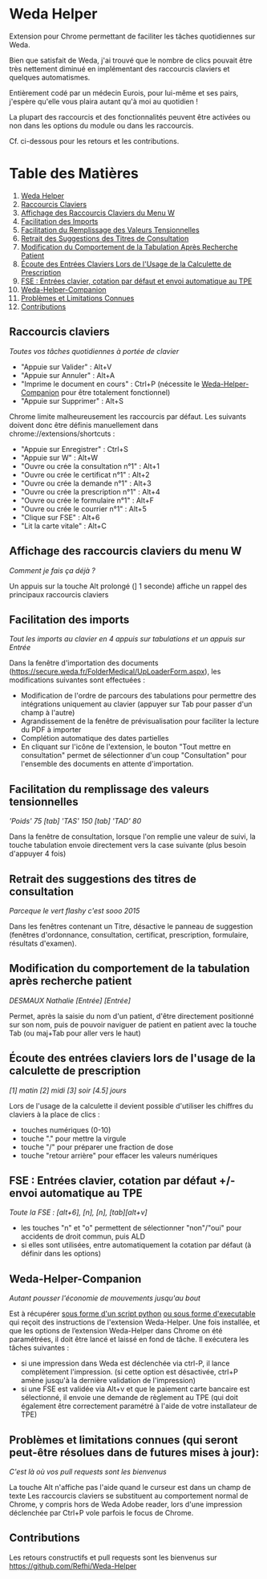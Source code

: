 # Weda Helper

Extension pour Chrome permettant de faciliter les tâches quotidiennes sur Weda.

Bien que satisfait de Weda, j'ai trouvé que le nombre de clics pouvait être très nettement diminué en implémentant des raccourcis claviers et quelques automatismes.

Entièrement codé par un médecin Eurois, pour lui-même et ses pairs, j'espère qu'elle vous plaira autant qu'à moi au quotidien !

La plupart des raccourcis et des fonctionnalités peuvent être activées ou non dans les options du module ou dans les raccourcis.

Cf. ci-dessous pour les retours et les contributions.

# Table des Matières

1. [Weda Helper](#weda-helper)
2. [Raccourcis Claviers](#raccourcis-claviers)
3. [Affichage des Raccourcis Claviers du Menu W](#affichage-des-raccourcis-claviers-du-menu-w)
4. [Facilitation des Imports](#facilitation-des-imports)
5. [Facilitation du Remplissage des Valeurs Tensionnelles](#facilitation-du-remplissage-des-valeurs-tensionnelles)
6. [Retrait des Suggestions des Titres de Consultation](#retrait-des-suggestions-des-titres-de-consultation)
7. [Modification du Comportement de la Tabulation Après Recherche Patient](#modification-du-comportement-de-la-tabulation-après-recherche-patient)
8. [Écoute des Entrées Claviers Lors de l'Usage de la Calculette de Prescription](#écoute-des-entrées-claviers-lors-de-lusage-de-la-calculette-de-prescription)
9. [FSE : Entrées clavier, cotation par défaut et envoi automatique au TPE](#fse-entrées-clavier-cotation-par-défaut-et-envoi-automatique-au-tpe)
10. [Weda-Helper-Companion](#weda-helper-companion)
11. [Problèmes et Limitations Connues](#problèmes-et-limitations-connues-qui-seront-peut-être-résolues-dans-de-futures-mises-à-jour)
12. [Contributions](#contributions)


## Raccourcis claviers
*Toutes vos tâches quotidiennes à portée de clavier*
- "Appuie sur Valider" : Alt+V
- "Appuie sur Annuler" : Alt+A
- "Imprime le document en cours" : Ctrl+P (nécessite le [Weda-Helper-Companion](#weda-helper-companion) pour être totalement fonctionnel)
- "Appuie sur Supprimer" : Alt+S

Chrome limite malheureusement les raccourcis par défaut. Les suivants doivent donc être
définis manuellement dans chrome://extensions/shortcuts :

- "Appuie sur Enregistrer" : Ctrl+S
- "Appuie sur W" : Alt+W
- "Ouvre ou crée la consultation n°1" : Alt+1
- "Ouvre ou crée le certificat n°1" : Alt+2
- "Ouvre ou crée la demande n°1" : Alt+3
- "Ouvre ou crée la prescription n°1" : Alt+4
- "Ouvre ou crée le formulaire n°1" : Alt+F
- "Ouvre ou crée le courrier n°1" : Alt+5
- "Clique sur FSE" : Alt+6
- "Lit la carte vitale" : Alt+C

## Affichage des raccourcis claviers du menu W
*Comment je fais ça déjà ?*

Un appuis sur la touche Alt prolongé (] 1 seconde) affiche un rappel des principaux raccourcis claviers

## Facilitation des imports
*Tout les imports au clavier en 4 appuis sur tabulations et un appuis sur Entrée*

Dans la fenêtre d'importation des documents (https://secure.weda.fr/FolderMedical/UpLoaderForm.aspx), les modifications suivantes sont effectuées :
- Modification de l'ordre de parcours des tabulations pour permettre des intégrations uniquement au clavier (appuyer sur Tab pour passer d'un champ à l'autre)
- Agrandissement de la fenêtre de prévisualisation pour faciliter la lecture du PDF à importer
- Complétion automatique des dates partielles
- En cliquant sur l'icône de l'extension, le bouton "Tout mettre en consultation" permet de sélectionner d'un coup "Consultation" pour l'ensemble des documents en attente d'importation.

## Facilitation du remplissage des valeurs tensionnelles
*'Poids' 75 [tab] 'TAS' 150 [tab] 'TAD' 80*

Dans la fenêtre de consultation, lorsque l'on remplie une valeur de suivi, la touche tabulation envoie directement vers la case suivante (plus besoin d'appuyer 4 fois)

## Retrait des suggestions des titres de consultation
*Parceque le vert flashy c'est sooo 2015*

Dans les fenêtres contenant un Titre, désactive le panneau de suggestion (fenêtres d'ordonnance, consultation, certificat, prescription, formulaire, résultats d'examen).

## Modification du comportement de la tabulation après recherche patient
*DESMAUX Nathalie [Entrée] [Entrée]*

Permet, après la saisie du nom d'un patient, d'être directement positionné sur son nom, puis de pouvoir naviguer de patient en patient avec la touche Tab (ou maj+Tab pour aller vers le haut)

## Écoute des entrées claviers lors de l'usage de la calculette de prescription
*[1] matin [2] midi [3] soir [4.5] jours*

Lors de l'usage de la calculette il devient possible d'utiliser les chiffres du claviers à la place de clics :
- touches numériques (0-10)
- touche "." pour mettre la virgule
- touche "/" pour préparer une fraction de dose
- touche "retour arrière" pour effacer les valeurs numériques

## FSE : Entrées clavier, cotation par défaut +/- envoi automatique au TPE
*Toute la FSE : [alt+6], [n], [n], [tab][alt+v]*

- les touches "n" et "o" permettent de sélectionner "non"/"oui" pour accidents de droit commun, puis ALD
- si elles sont utilisées, entre automatiquement la cotation par défaut (à définir dans les options)

## Weda-Helper-Companion
*Autant pousser l'économie de mouvements jusqu'au bout*

Est à récupérer [sous forme d'un script python](https://github.com/Refhi/Weda-Helper-Companion) [ou sous forme d'executable](https://github.com/Refhi/Weda-Helper-Companion/releases/latest/download/companion.exe) qui reçoit des instructions de l'extension Weda-Helper.
Une fois installée, et que les options de l’extension Weda-Helper dans Chrome on été paramétrées, il doit être lancé et laissé en fond de tâche.
Il exécutera les tâches suivantes :
- si une impression dans Weda est déclenchée via ctrl-P, il lance complètement l'impression. (si cette option est désactivée, ctrl+P amène jusqu'à la dernière validation de l'impression)
- si une FSE est validée via Alt+v et que le paiement carte bancaire est sélectionné, il envoie une demande de règlement au TPE (qui doit également être correctement paramétré à l'aide de votre installateur de TPE)

## Problèmes et limitations connues (qui seront peut-être résolues dans de futures mises à jour):
*C'est là où vos pull requests sont les bienvenus*

La touche Alt n'affiche pas l'aide quand le curseur est dans un champ de texte
Les raccourcis claviers se substituent au comportement normal de Chrome, y compris hors de Weda
Adobe reader, lors d'une impression déclenchée par Ctrl+P vole parfois le focus de Chrome.

## Contributions

Les retours constructifs et pull requests sont les bienvenus sur
https://github.com/Refhi/Weda-Helper
